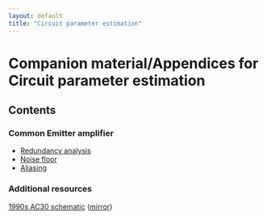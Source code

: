 ```yaml
---
layout: default
title: "Circuit parameter estimation"
---
```


# Companion material/Appendices for Circuit parameter estimation

## Contents

### Common Emitter amplifier

- [Redundancy analysis](common-emitter/redundancy/)
- [Noise floor](common-emitter/noise/)
- [Aliasing](common-emitter/aliasing/)

### Additional resources

[1990s AC30 schematic](http://www.korguk.com/voxcircuits/circuits/ac301990.jpg)
([mirror](images/ac301990.jpg))
